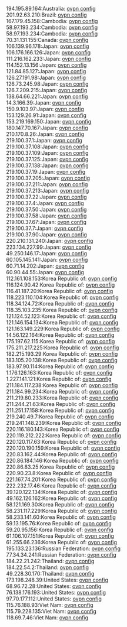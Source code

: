 194.195.89.164:Australia: [ovpn config](vpn/194_195_89_164.ovpn)  
201.92.63.210:Brazil: [ovpn config](vpn/201_92_63_210.ovpn)  
167.179.45.158:Cambodia: [ovpn config](vpn/167_179_45_158.ovpn)  
58.97.193.234:Cambodia: [ovpn config](vpn/58_97_193_234.ovpn)  
58.97.193.234:Cambodia: [ovpn config](vpn/58_97_193_234.ovpn)  
70.31.131.155:Canada: [ovpn config](vpn/70_31_131_155.ovpn)  
106.139.96.178:Japan: [ovpn config](vpn/106_139_96_178.ovpn)  
106.176.166.126:Japan: [ovpn config](vpn/106_176_166_126.ovpn)  
111.216.162.233:Japan: [ovpn config](vpn/111_216_162_233.ovpn)  
114.152.13.156:Japan: [ovpn config](vpn/114_152_13_156.ovpn)  
121.84.85.127:Japan: [ovpn config](vpn/121_84_85_127.ovpn)  
126.27.191.98:Japan: [ovpn config](vpn/126_27_191_98.ovpn)  
126.73.245.98:Japan: [ovpn config](vpn/126_73_245_98.ovpn)  
126.7.209.215:Japan: [ovpn config](vpn/126_7_209_215.ovpn)  
138.64.66.221:Japan: [ovpn config](vpn/138_64_66_221.ovpn)  
14.3.166.39:Japan: [ovpn config](vpn/14_3_166_39.ovpn)  
150.9.103.97:Japan: [ovpn config](vpn/150_9_103_97.ovpn)  
153.129.26.91:Japan: [ovpn config](vpn/153_129_26_91.ovpn)  
153.219.169.150:Japan: [ovpn config](vpn/153_219_169_150.ovpn)  
180.147.70.167:Japan: [ovpn config](vpn/180_147_70_167.ovpn)  
210.170.8.26:Japan: [ovpn config](vpn/210_170_8_26.ovpn)  
219.100.37.1:Japan: [ovpn config](vpn/219_100_37_1.ovpn)  
219.100.37.108:Japan: [ovpn config](vpn/219_100_37_108.ovpn)  
219.100.37.109:Japan: [ovpn config](vpn/219_100_37_109.ovpn)  
219.100.37.125:Japan: [ovpn config](vpn/219_100_37_125.ovpn)  
219.100.37.138:Japan: [ovpn config](vpn/219_100_37_138.ovpn)  
219.100.37.19:Japan: [ovpn config](vpn/219_100_37_19.ovpn)  
219.100.37.205:Japan: [ovpn config](vpn/219_100_37_205.ovpn)  
219.100.37.211:Japan: [ovpn config](vpn/219_100_37_211.ovpn)  
219.100.37.213:Japan: [ovpn config](vpn/219_100_37_213.ovpn)  
219.100.37.22:Japan: [ovpn config](vpn/219_100_37_22.ovpn)  
219.100.37.4:Japan: [ovpn config](vpn/219_100_37_4.ovpn)  
219.100.37.50:Japan: [ovpn config](vpn/219_100_37_50.ovpn)  
219.100.37.58:Japan: [ovpn config](vpn/219_100_37_58.ovpn)  
219.100.37.67:Japan: [ovpn config](vpn/219_100_37_67.ovpn)  
219.100.37.7:Japan: [ovpn config](vpn/219_100_37_7.ovpn)  
219.100.37.90:Japan: [ovpn config](vpn/219_100_37_90.ovpn)  
220.210.131.240:Japan: [ovpn config](vpn/220_210_131_240.ovpn)  
223.134.227.99:Japan: [ovpn config](vpn/223_134_227_99.ovpn)  
49.250.146.17:Japan: [ovpn config](vpn/49_250_146_17.ovpn)  
60.105.145.141:Japan: [ovpn config](vpn/60_105_145_141.ovpn)  
60.71.14.202:Japan: [ovpn config](vpn/60_71_14_202.ovpn)  
60.90.44.55:Japan: [ovpn config](vpn/60_90_44_55.ovpn)  
112.161.108.153:Korea Republic of: [ovpn config](vpn/112_161_108_153.ovpn)  
116.124.90.42:Korea Republic of: [ovpn config](vpn/116_124_90_42.ovpn)  
116.41.187.20:Korea Republic of: [ovpn config](vpn/116_41_187_20.ovpn)  
118.223.110.104:Korea Republic of: [ovpn config](vpn/118_223_110_104.ovpn)  
118.34.124.72:Korea Republic of: [ovpn config](vpn/118_34_124_72.ovpn)  
118.35.103.235:Korea Republic of: [ovpn config](vpn/118_35_103_235.ovpn)  
121.124.52.123:Korea Republic of: [ovpn config](vpn/121_124_52_123.ovpn)  
121.146.154.134:Korea Republic of: [ovpn config](vpn/121_146_154_134.ovpn)  
121.163.149.229:Korea Republic of: [ovpn config](vpn/121_163_149_229.ovpn)  
14.56.122.164:Korea Republic of: [ovpn config](vpn/14_56_122_164.ovpn)  
175.197.62.115:Korea Republic of: [ovpn config](vpn/175_197_62_115.ovpn)  
175.211.217.225:Korea Republic of: [ovpn config](vpn/175_211_217_225.ovpn)  
182.215.193.29:Korea Republic of: [ovpn config](vpn/182_215_193_29.ovpn)  
183.105.20.138:Korea Republic of: [ovpn config](vpn/183_105_20_138.ovpn)  
183.97.90.114:Korea Republic of: [ovpn config](vpn/183_97_90_114.ovpn)  
1.176.126.163:Korea Republic of: [ovpn config](vpn/1_176_126_163.ovpn)  
1.227.141.121:Korea Republic of: [ovpn config](vpn/1_227_141_121.ovpn)  
211.184.117.238:Korea Republic of: [ovpn config](vpn/211_184_117_238.ovpn)  
211.184.99.234:Korea Republic of: [ovpn config](vpn/211_184_99_234.ovpn)  
211.219.80.233:Korea Republic of: [ovpn config](vpn/211_219_80_233.ovpn)  
211.244.21.63:Korea Republic of: [ovpn config](vpn/211_244_21_63.ovpn)  
211.251.17.158:Korea Republic of: [ovpn config](vpn/211_251_17_158.ovpn)  
219.240.49.7:Korea Republic of: [ovpn config](vpn/219_240_49_7.ovpn)  
219.241.148.239:Korea Republic of: [ovpn config](vpn/219_241_148_239.ovpn)  
220.116.180.143:Korea Republic of: [ovpn config](vpn/220_116_180_143.ovpn)  
220.119.212.222:Korea Republic of: [ovpn config](vpn/220_119_212_222.ovpn)  
220.120.117.63:Korea Republic of: [ovpn config](vpn/220_120_117_63.ovpn)  
220.120.190.159:Korea Republic of: [ovpn config](vpn/220_120_190_159.ovpn)  
220.83.162.44:Korea Republic of: [ovpn config](vpn/220_83_162_44.ovpn)  
220.86.184.146:Korea Republic of: [ovpn config](vpn/220_86_184_146.ovpn)  
220.86.83.25:Korea Republic of: [ovpn config](vpn/220_86_83_25.ovpn)  
220.90.23.8:Korea Republic of: [ovpn config](vpn/220_90_23_8.ovpn)  
221.167.74.201:Korea Republic of: [ovpn config](vpn/221_167_74_201.ovpn)  
222.232.17.46:Korea Republic of: [ovpn config](vpn/222_232_17_46.ovpn)  
39.120.122.134:Korea Republic of: [ovpn config](vpn/39_120_122_134.ovpn)  
49.162.126.162:Korea Republic of: [ovpn config](vpn/49_162_126_162.ovpn)  
58.121.169.30:Korea Republic of: [ovpn config](vpn/58_121_169_30.ovpn)  
58.231.117.229:Korea Republic of: [ovpn config](vpn/58_231_117_229.ovpn)  
58.233.141.60:Korea Republic of: [ovpn config](vpn/58_233_141_60.ovpn)  
59.13.195.76:Korea Republic of: [ovpn config](vpn/59_13_195_76.ovpn)  
59.20.95.156:Korea Republic of: [ovpn config](vpn/59_20_95_156.ovpn)  
61.106.107.151:Korea Republic of: [ovpn config](vpn/61_106_107_151.ovpn)  
61.255.66.236:Korea Republic of: [ovpn config](vpn/61_255_66_236.ovpn)  
195.133.23.136:Russian Federation: [ovpn config](vpn/195_133_23_136.ovpn)  
77.34.34.241:Russian Federation: [ovpn config](vpn/77_34_34_241.ovpn)  
184.22.21.242:Thailand: [ovpn config](vpn/184_22_21_242.ovpn)  
184.22.54.2:Thailand: [ovpn config](vpn/184_22_54_2.ovpn)  
49.228.30.170:Thailand: [ovpn config](vpn/49_228_30_170.ovpn)  
173.198.248.39:United States: [ovpn config](vpn/173_198_248_39.ovpn)  
68.96.72.28:United States: [ovpn config](vpn/68_96_72_28.ovpn)  
76.138.176.193:United States: [ovpn config](vpn/76_138_176_193.ovpn)  
97.70.177.112:United States: [ovpn config](vpn/97_70_177_112.ovpn)  
115.76.188.93:Viet Nam: [ovpn config](vpn/115_76_188_93.ovpn)  
115.79.228.135:Viet Nam: [ovpn config](vpn/115_79_228_135.ovpn)  
118.69.7.46:Viet Nam: [ovpn config](vpn/118_69_7_46.ovpn)  
